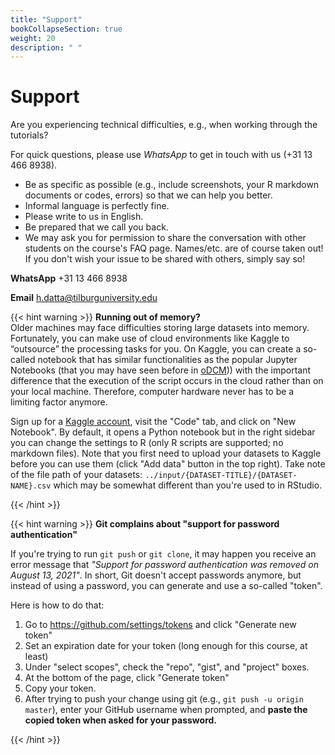 ```yaml
---
title: "Support"
bookCollapseSection: true
weight: 20
description: " "
---
```



# Support

Are you experiencing technical difficulties, e.g., when working through the tutorials?

<!--
Contact the course coordinator via email, please: h.datta@tilburguniversity.edu.
-->

For quick questions, please use *WhatsApp* to get in touch with us (+31 13 466 8938).

- Be as specific as possible (e.g., include screenshots, your R markdown documents or codes, errors) so that we can help you better.
- Informal language is perfectly fine.
- Please write to us in English.
- Be prepared that we call you back.
- We may ask you for permission to share the conversation with other students on the course's FAQ page. Names/etc. are of course taken out! If you don't wish your issue to be shared with others, simply say so!

**WhatsApp**
+31 13 466 8938

**Email**
h.datta@tilburguniversity.edu


{{< hint warning >}}
__Running out of memory?__  
Older machines may face difficulties storing large datasets into memory. Fortunately, you can make use of cloud environments like Kaggle to “outsource” the processing tasks for you. On Kaggle, you can create a so-called notebook that has similar functionalities as the popular Jupyter Notebooks (that you may have seen before in [oDCM](https://odcm.hannesdatta.com))) with the important difference that the execution of the script occurs in the cloud rather than on your local machine. Therefore, computer hardware never has to be a limiting factor anymore.

Sign up for a [Kaggle account](https://www.kaggle.com/account/login), visit the "Code" tab, and click on "New Notebook". By default, it opens a Python notebook but in the right sidebar you can change the settings to R (only R scripts are supported; no markdown files). Note that you first need to upload your datasets to Kaggle before you can use them (click "Add data" button in the top right). Take note of the file path of your datasets: `../input/{DATASET-TITLE}/{DATASET-NAME}.csv` which may be somewhat different than you're used to in RStudio.

{{< /hint >}}

{{< hint warning >}}
__Git complains about "support for password authentication"__  

If you're trying to run `git push` or `git clone`, it may happen you receive an error message that *"Support for password authentication was removed on August 13, 2021"*. In short, Git doesn't accept passwords anymore, but instead of using a password, you can generate and use a so-called "token".

Here is how to do that:

1. Go to https://github.com/settings/tokens and click "Generate new token"
2. Set an expiration date for your token (long enough for this course, at least)
3. Under "select scopes", check the "repo", "gist", and "project" boxes.
4. At the bottom of the page, click "Generate token"
5. Copy your token.
6. After trying to push your change using git (e.g., `git push -u origin master`), enter your GitHub username when prompted, and __paste the copied token when asked for your password.__

{{< /hint >}}

